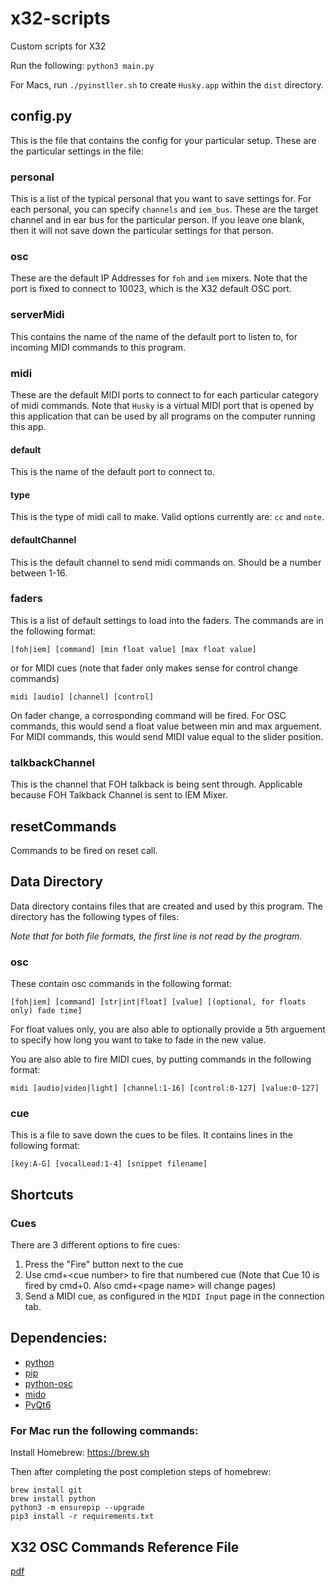 # x32-scripts
Custom scripts for X32

Run the following: `python3 main.py`

For Macs, run `./pyinstller.sh` to create `Husky.app` within the `dist` directory.

## config.py

This is the file that contains the config for your particular setup. These are the particular settings in the file:

### personal

This is a list of the typical personal that you want to save settings for. For each personal, you can specify `channels` and `iem_bus`. These are the target channel and in ear bus for the particular person. If you leave one blank, then it will not save down the particular settings for that person.

### osc

These are the default IP Addresses for `foh` and `iem` mixers. Note that the port is fixed to connect to 10023, which is the X32 default OSC port.

### serverMidi

This contains the name of the name of the default port to listen to, for incoming MIDI commands to this program.

### midi

These are the default MIDI ports to connect to for each particular category of midi commands. Note that `Husky` is a virtual MIDI port that is opened by this application that can be used by all programs on the computer running this app.

#### default

This is the name of the default port to connect to.

#### type

This is the type of midi call to make. Valid options currently are: `cc` and `note`.

#### defaultChannel

This is the default channel to send midi commands on. Should be a number between 1-16.

### faders

This is a list of default settings to load into the faders. The commands are in the following format:

```
[foh|iem] [command] [min float value] [max float value]
```

or for MIDI cues (note that fader only makes sense for control change commands)

```
midi [audio] [channel] [control]
```

On fader change, a corrosponding command will be fired. For OSC commands, this would send a float value between min and max arguement. For MIDI commands, this would send MIDI value equal to the slider position.

### talkbackChannel

This is the channel that FOH talkback is being sent through. Applicable because FOH Talkback Channel is sent to IEM Mixer.

## resetCommands

Commands to be fired on reset call.

## Data Directory

Data directory contains files that are created and used by this program. The directory has the following types of files:

*Note that for both file formats, the first line is not read by the program.*

### osc

These contain osc commands in the following format:

```
[foh|iem] [command] [str|int|float] [value] [(optional, for floats only) fade time]
```

For float values only, you are also able to optionally provide a 5th arguement to specify how long you want to take to fade in the new value.

You are also able to fire MIDI cues, by putting commands in the following format:

```
midi [audio|video|light] [channel:1-16] [control:0-127] [value:0-127]
```

### cue

This is a file to save down the cues to be files. It contains lines in the following format:

```
[key:A-G] [vocalLead:1-4] [snippet filename]
```

## Shortcuts

### Cues

There are 3 different options to fire cues:

1. Press the "Fire" button next to the cue
2. Use cmd+\<cue number\> to fire that numbered cue (Note that Cue 10 is fired by cmd+0. Also cmd+\<page name\> will change pages)
3. Send a MIDI cue, as configured in the `MIDI Input` page in the connection tab.

## Dependencies:

- [python](https://www.python.org/downloads/)
- [pip](https://pip.pypa.io/en/stable/installation/)
- [python-osc](https://pypi.org/project/python-osc/)
- [mido](https://mido.readthedocs.io/en/latest/installing.html)
- [PyQt6](https://pypi.org/project/PyQt6/)

### For Mac run the following commands:

Install Homebrew: https://brew.sh

Then after completing the post completion steps of homebrew:

```
brew install git
brew install python
python3 -m ensurepip --upgrade
pip3 install -r requirements.txt
```

## X32 OSC Commands Reference File

[pdf](https://wiki.munichmakerlab.de/images/1/17/UNOFFICIAL_X32_OSC_REMOTE_PROTOCOL_%281%29.pdf)